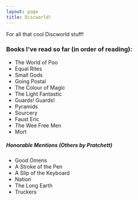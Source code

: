 ```yaml
---
layout: page
title: Discworld!
---
```

For all that cool Discworld stuff!
### Books I've read so far (in order of reading):
* The World of Poo
* Equal Rites
* Small Gods
* Going Postal
* The Colour of Magic
* The Light Fantastic
* Guards! Guards!
* Pyramids
* Sourcery
* Faust Eric
* The Wee Free Men
* Mort

##### Honorable Mentions (Others by Pratchett)
* Good Omens
* A Stroke of the Pen
* A Slip of the Keyboard
* Nation
* The Long Earth
* Truckers